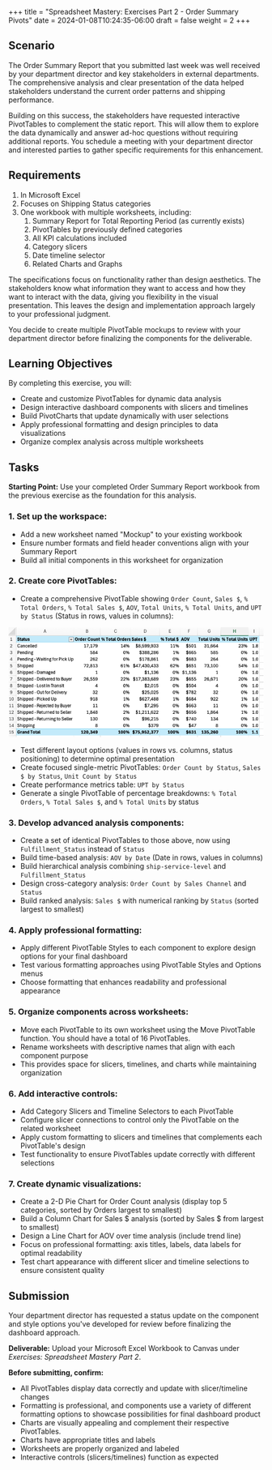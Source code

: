 +++
title = "Spreadsheet Mastery: Exercises Part 2 - Order Summary Pivots"
date = 2024-01-08T10:24:35-06:00
draft = false
weight = 2
+++

## Scenario

The Order Summary Report that you submitted last week was well received by your department director and key stakeholders in external departments. The comprehensive analysis and clear presentation of the data helped stakeholders understand the current order patterns and shipping performance.

Building on this success, the stakeholders have requested interactive PivotTables to complement the static report. This will allow them to explore the data dynamically and answer ad-hoc questions without requiring additional reports. You schedule a meeting with your department director and interested parties to gather specific requirements for this enhancement.

## Requirements
1. In Microsoft Excel
1. Focuses on Shipping Status categories
1. One workbook with multiple worksheets, including:
   1. Summary Report for Total Reporting Period (as currently exists)
   1. PivotTables by previously defined categories 
   1. All KPI calculations included
   1. Category slicers
   1. Date timeline selector
   1. Related Charts and Graphs

The specifications focus on functionality rather than design aesthetics. The stakeholders know what information they want to access and how they want to interact with the data, giving you flexibility in the visual presentation. This leaves the design and implementation approach largely to your professional judgment.

You decide to create multiple PivotTable mockups to review with your department director before finalizing the components for the deliverable.

## Learning Objectives

By completing this exercise, you will:

- Create and customize PivotTables for dynamic data analysis
- Design interactive dashboard components with slicers and timelines
- Build PivotCharts that update dynamically with user selections
- Apply professional formatting and design principles to data visualizations
- Organize complex analysis across multiple worksheets

## Tasks

**Starting Point:** Use your completed Order Summary Report workbook from the previous exercise as the foundation for this analysis.

### 1. Set up the workspace:
   - Add a new worksheet named "Mockup" to your existing workbook
   - Ensure number formats and field header conventions align with your Summary Report
   - Build all initial components in this worksheet for organization

### 2. Create core PivotTables:

   - Create a comprehensive PivotTable showing `Order Count`, `Sales $`, `% Total Orders`, `% Total Sales $`, `AOV`, `Total Units`, `% Total Units`, and `UPT by Status` (Status in rows, values in columns):

   ![pivot tables required](./pictures/pivot-tables-required.png)

   - Test different layout options (values in rows vs. columns, status positioning) to determine optimal presentation
   - Create focused single-metric PivotTables: `Order Count by Status`, `Sales $ by Status`, `Unit Count by Status`
   - Create performance metrics table: `UPT by Status`
   - Generate a single PivotTable of percentage breakdowns: `% Total Orders`, `% Total Sales $`, and `% Total Units` by status

### 3. Develop advanced analysis components:
   - Create a set of identical PivotTables to those above, now using `Fulfillment_Status` instead of `Status`
   - Build time-based analysis: `AOV by Date` (Date in rows, values in columns)
   - Build hierarchical analysis combining `ship-service-level` and `Fulfillment_Status` 
   - Design cross-category analysis: `Order Count by Sales Channel` and `Status`
   - Build ranked analysis: `Sales $` with numerical ranking by `Status` (sorted largest to smallest)

### 4. Apply professional formatting:
   - Apply different PivotTable Styles to each component to explore design options for your final dashboard
   - Test various formatting approaches using PivotTable Styles and Options menus
   - Choose formatting that enhances readability and professional appearance

### 5. Organize components across worksheets:
   - Move each PivotTable to its own worksheet using the Move PivotTable function. You should have a total of 16 PivotTables.
   - Rename worksheets with descriptive names that align with each component purpose
   - This provides space for slicers, timelines, and charts while maintaining organization

### 6. Add interactive controls:
   - Add Category Slicers and Timeline Selectors to each PivotTable
   - Configure slicer connections to control only the PivotTable on the related worksheet
   - Apply custom formatting to slicers and timelines that complements each PivotTable's design
   - Test functionality to ensure PivotTables update correctly with different selections

### 7. Create dynamic visualizations:
   - Create a 2-D Pie Chart for Order Count analysis (display top 5 categories, sorted by Orders largest to smallest)
   - Build a Column Chart for Sales $ analysis (sorted by Sales $ from largest to smallest)
   - Design a Line Chart for AOV over time analysis (include trend line)
   - Focus on professional formatting: axis titles, labels, data labels for optimal readability
   - Test chart appearance with different slicer and timeline selections to ensure consistent quality

## Submission

Your department director has requested a status update on the component and style options you've developed for review before finalizing the dashboard approach.

**Deliverable:** Upload your Microsoft Excel Workbook to Canvas under *Exercises: Spreadsheet Mastery Part 2*.

**Before submitting, confirm:**
- All PivotTables display data correctly and update with slicer/timeline changes
- Formatting is professional, and components use a variety of different formatting options to showcase possibilities for final dashboard product
- Charts are visually appealing and complement their respective PivotTables.
- Charts have appropriate titles and labels
- Worksheets are properly organized and labeled
- Interactive controls (slicers/timelines) function as expected 
